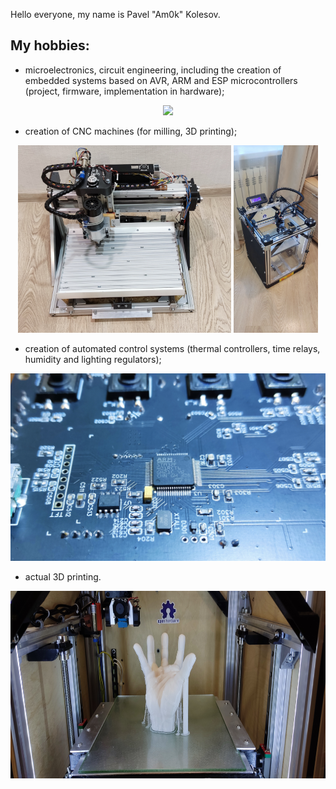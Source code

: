 
Hello everyone, my name is Pavel "Am0k" Kolesov.
## My hobbies:

- microelectronics, circuit engineering, including the creation of embedded systems based on AVR, ARM and ESP microcontrollers (project, firmware, implementation in hardware);

<p align="center">
  <img src="IMG_20180115_152557.jpg" height="300"/>
</p>

- creation of CNC machines (for milling, 3D printing);

<p align="center">
  <img src="1674330272028.jpg" height="300"/>
  <img src="1674663663587.jpg" height="300"/>
</p>

- creation of automated control systems (thermal controllers, time relays, humidity and lighting regulators);

<p align="center">
  <img src="1724000179732.jpg" height="300"/>
</p>

- actual 3D printing.

<p align="center">
  <img src="1674663663669.jpg" height="300"/>
</p>

